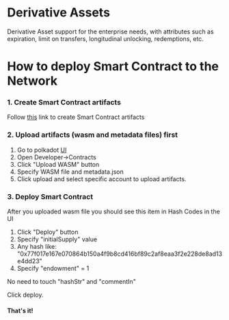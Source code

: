 # Derivative Assets
 
 Derivative Asset support for the enterprise needs, with attributes such as expiration, limit on transfers, longitudinal unlocking, redemptions, etc.
 
# How to deploy Smart Contract to the Network   
### 1. Create Smart Contract artifacts
Follow [this](./create_sc_artifacts.md) link to create Smart Contract artifacts
### 2. Upload artifacts (wasm and metadata files) first

1. Go to polkadot [UI](https://polkadot.js.org/apps/?rpc=wss%3A%2F%2Fcore-dev.cere.io%2Fsubstrate#/contracts)
2. Open Developer→Contracts
3. Click "Upload WASM" button
4. Specify WASM file and metadata.json
5. Click upload and select specific account to upload artifacts.

### 3. Deploy Smart Contract

After you uploaded wasm file you should see this item in Hash Codes in the UI

1. Click "Deploy" button
2. Specify "initialSupply" value
3. Any hash like: "0x77f017e167e070864b150a4f9b8cd416bf89c2af8eaa3f2e228de8ad13e4dd23" 
4. Specify "endowment" = 1

No need to touch "hashStr" and "commentIn"

Click deploy.

#### That's it!

